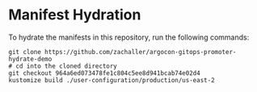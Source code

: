 # Manifest Hydration

To hydrate the manifests in this repository, run the following commands:

```shell
git clone https://github.com/zachaller/argocon-gitops-promoter-hydrate-demo
# cd into the cloned directory
git checkout 964a6ed073478fe1c804c5ee8d941bcab74e02d4
kustomize build ./user-configuration/production/us-east-2
```
